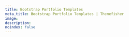 ```yaml
---
title: Bootstrap Portfolio Templates
meta_title: Bootstrap Portfolio Templates | Themefisher
image: 
description: 
noindex: false
---
```

